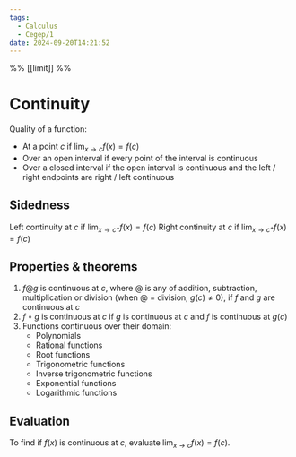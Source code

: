 ```yaml
---
tags:
  - Calculus
  - Cegep/1
date: 2024-09-20T14:21:52
---
```


%% [[limit]] %%

# Continuity

Quality of a function:

- At a point $c$ if $\lim_{ x \to c }f(x) = f(c)$
- Over an open interval if every point of the interval is continuous
- Over a closed interval if the open interval is continuous and the left / right endpoints are right / left continuous

## Sidedness

Left continuity at $c$ if $\lim_{ x \to c^- }f(x) = f(c)$
Right continuity at $c$ if $\lim_{ x \to c^+ }f(x) = f(c)$

## Properties & theorems

1. $f@g$ is continuous at $c$, where $@$ is any of addition, subtraction, multiplication or division (when $@$ = division, $g(c) \ne 0$), if $f$ and $g$ are continuous at $c$
2. $f\circ g$ is continuous at $c$ if $g$ is continuous at $c$ and $f$ is continuous at $g(c)$
3. Functions continuous over their domain:
	- Polynomials
	- Rational functions
	- Root functions
	- Trigonometric functions
	- Inverse trigonometric functions
	- Exponential functions
	- Logarithmic functions

## Evaluation

To find if $f(x)$ is continuous at $c$, evaluate $\lim_{ x \to c }f(x) = f(c)$.
